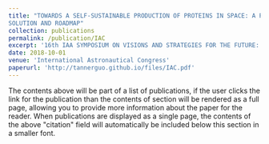 ```yaml
---
title: "TOWARDS A SELF-SUSTAINABLE PRODUCTION OF PROTEINS IN SPACE: A PROPOSED
SOLUTION AND ROADMAP"
collection: publications
permalink: /publication/IAC
excerpt: '16th IAA SYMPOSIUM ON VISIONS AND STRATEGIES FOR THE FUTURE: Contribution of Space Activities to Solving Global Societal Issues'
date: 2018-10-01
venue: 'International Astronautical Congress'
paperurl: 'http://tannerguo.github.io/files/IAC.pdf'
---
```


The contents above will be part of a list of publications, if the user clicks the link for the publication than the contents of section will be rendered as a full page, allowing you to provide more information about the paper for the reader. When publications are displayed as a single page, the contents of the above "citation" field will automatically be included below this section in a smaller font.
